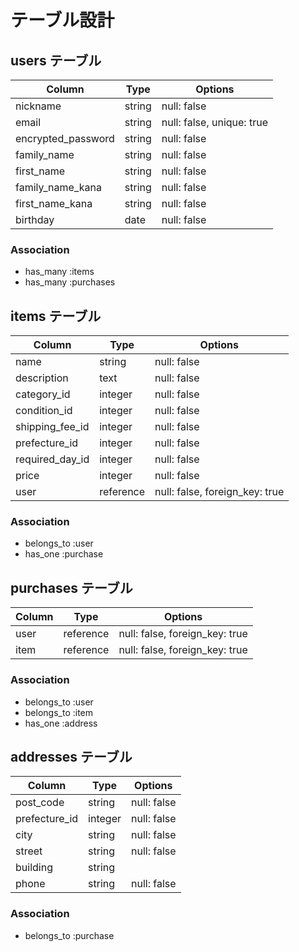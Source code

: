 # テーブル設計

## users テーブル

| Column             | Type   | Options                   |
| ------------------ | ------ | ------------------------- |
| nickname           | string | null: false               |
| email              | string | null: false, unique: true |
| encrypted_password | string | null: false               |
| family_name        | string | null: false               |
| first_name         | string | null: false               |
| family_name_kana   | string | null: false               |
| first_name_kana    | string | null: false               |
| birthday           | date   | null: false               |

### Association

- has_many :items
- has_many :purchases

## items テーブル

| Column           | Type      | Options                        |
| ---------------- | --------- | ------------------------------ |
| name             | string    | null: false                    |
| description      | text      | null: false                    |
| category_id      | integer   | null: false                    |
| condition_id     | integer   | null: false                    |
| shipping_fee_id  | integer   | null: false                    |
| prefecture_id    | integer   | null: false                    |
| required_day_id  | integer   | null: false                    |
| price            | integer   | null: false                    |
| user             | reference | null: false, foreign_key: true |


### Association

- belongs_to :user
- has_one :purchase

## purchases テーブル

| Column    | Type      | Options                        |
| --------- | --------- | ------------------------------ |
| user      | reference | null: false, foreign_key: true |
| item      | reference | null: false, foreign_key: true |

### Association

- belongs_to :user
- belongs_to :item
- has_one :address

## addresses テーブル

| Column        | Type      | Options                        |
| ------------- | --------- | ------------------------------ |
| post_code     | string    | null: false                    |
| prefecture_id | integer   | null: false                    |
| city          | string    | null: false                    |
| street        | string    | null: false                    |
| building      | string    |                                |
| phone         | string    | null: false                    |

### Association

 - belongs_to :purchase
